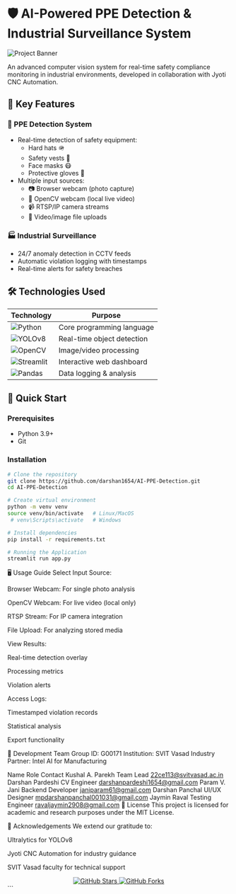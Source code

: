 # 🛡️ AI-Powered PPE Detection & Industrial Surveillance System

![Project Banner](https://via.placeholder.com/1200x400?text=AI+PPE+Detection+and+Industrial+Surveillance)

An advanced computer vision system for real-time safety compliance monitoring in industrial environments, developed in collaboration with Jyoti CNC Automation.

## 🌟 Key Features

### 👷 PPE Detection System
- Real-time detection of safety equipment:
  - Hard hats 🪖
  - Safety vests 🦺 
  - Face masks 😷
  - Protective gloves 🧤
- Multiple input sources:
  - 📷 Browser webcam (photo capture)
  - 🎥 OpenCV webcam (local live video)
  - 📹 RTSP/IP camera streams
  - 📂 Video/image file uploads

### 🏭 Industrial Surveillance
- 24/7 anomaly detection in CCTV feeds
- Automatic violation logging with timestamps
- Real-time alerts for safety breaches

## 🛠️ Technologies Used

| Technology | Purpose |
|------------|---------|
| ![Python](https://img.shields.io/badge/Python-3.9+-blue) | Core programming language |
| ![YOLOv8](https://img.shields.io/badge/YOLOv8-8.0+-brightgreen) | Real-time object detection |
| ![OpenCV](https://img.shields.io/badge/OpenCV-4.7+-orange) | Image/video processing |
| ![Streamlit](https://img.shields.io/badge/Streamlit-1.25+-red) | Interactive web dashboard |
| ![Pandas](https://img.shields.io/badge/Pandas-1.3+-yellow) | Data logging & analysis |

## 🚀 Quick Start

### Prerequisites
- Python 3.9+
- Git

### Installation

```bash
# Clone the repository
git clone https://github.com/darshan1654/AI-PPE-Detection.git
cd AI-PPE-Detection
```
```bash
# Create virtual environment
python -m venv venv
source venv/bin/activate   # Linux/MacOS
 # venv\Scripts\activate   # Windows
```
```bash
# Install dependencies
pip install -r requirements.txt
```
```bash
# Running the Application
streamlit run app.py
```

🖥️ Usage Guide
Select Input Source:

Browser Webcam: For single photo analysis

OpenCV Webcam: For live video (local only)

RTSP Stream: For IP camera integration

File Upload: For analyzing stored media

View Results:

Real-time detection overlay

Processing metrics

Violation alerts

Access Logs:

Timestamped violation records

Statistical analysis

Export functionality

👥 Development Team
Group ID: G00171
Institution: SVIT Vasad
Industry Partner: Intel AI for Manufacturing

Name	Role	Contact
Kushal A. Parekh	Team Lead	22ce113@svitvasad.ac.in
Darshan Pardeshi	CV Engineer	darshanpardeshi1654@gmail.com
Param V. Jani	Backend Developer	janiparam61@gmail.com
Darshan Panchal	UI/UX Designer	mpdarshanpanchal001031@gmail.com
Jaymin Raval	Testing Engineer	ravaljaymin2908@gmail.com
📜 License
This project is licensed for academic and research purposes under the MIT License.

🤝 Acknowledgements
We extend our gratitude to:

Ultralytics for YOLOv8

Jyoti CNC Automation for industry guidance

SVIT Vasad faculty for technical support

<div align="center"> <a href="https://github.com/darshan1654/AI-PPE-Detection"> <img src="https://img.shields.io/github/stars/darshan1654/AI-PPE-Detection?style=social" alt="GitHub Stars"> </a> <a href="https://github.com/darshan1654/AI-PPE-Detection/fork"> <img src="https://img.shields.io/github/forks/darshan1654/AI-PPE-Detection?style=social" alt="GitHub Forks"> </a> </div> ```

